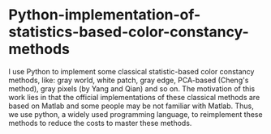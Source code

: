 # Python-implementation-of-statistics-based-color-constancy-methods
I use Python to implement some classical statistic-based color constancy methods, like: gray world, white patch, gray edge, PCA-based (Cheng's method), gray pixels (by Yang and Qian) and so on. The motivation of this work lies in that the official implementations of these classical methods are based on Matlab and some people may be not familiar with Matlab. Thus, we use python, a widely used programming language, to reimplement these methods to reduce the costs to master these methods.
